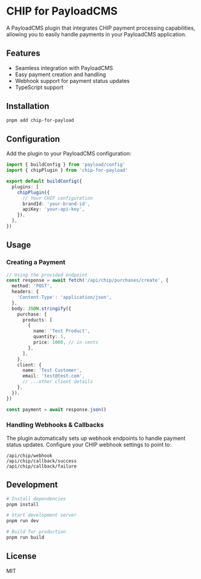 # CHIP for PayloadCMS

A PayloadCMS plugin that integrates CHIP payment processing capabilities, allowing you to easily handle payments in your PayloadCMS application.

## Features

- Seamless integration with PayloadCMS
- Easy payment creation and handling
- Webhook support for payment status updates
- TypeScript support

## Installation

```bash
pnpm add chip-for-payload
```

## Configuration

Add the plugin to your PayloadCMS configuration:

```typescript
import { buildConfig } from 'payload/config'
import { chipPlugin } from 'chip-for-payload'

export default buildConfig({
  plugins: [
    chipPlugin({
      // Your CHIP configuration
      brandId: 'your-brand-id',
      apiKey: 'your-api-key',
    }),
  ],
})
```

## Usage

### Creating a Payment

```typescript
// Using the provided endpoint
const response = await fetch('/api/chip/purchases/create', {
  method: 'POST',
  headers: {
    'Content-Type': 'application/json',
  },
  body: JSON.stringify({
    purchase: {
      products: [
        {
          name: 'Test Product',
          quantity: 1,
          price: 1000, // in cents
        },
      ],
    },
    client: {
      name: 'Test Customer',
      email: 'test@test.com',
      // ...other client details
    },
  }),
})

const payment = await response.json()
```

### Handling Webhooks & Callbacks

The plugin automatically sets up webhook endpoints to handle payment status updates. Configure your CHIP webhook settings to point to:

```
/api/chip/webhook
/api/chip/callback/success
/api/chip/callback/failure
```

## Development

```bash
# Install dependencies
pnpm install

# Start development server
pnpm run dev

# Build for production
pnpm run build
```

## License

MIT

